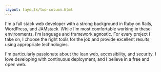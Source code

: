 ```yaml
---
layout: layouts/two-column.html
---
```


I'm a full stack web developer with a strong background in Ruby on Rails, WordPress, and JAMstack. While I'm most comfortable working in these environments, I'm language and framework agnostic. For every project I take on, I choose the right tools for the job and provide excellent results using appropriate technologies.

I'm particularly passionate about the lean web, accessibility, and security. I love developing with continuous deployment, and I believe in a free and open web.